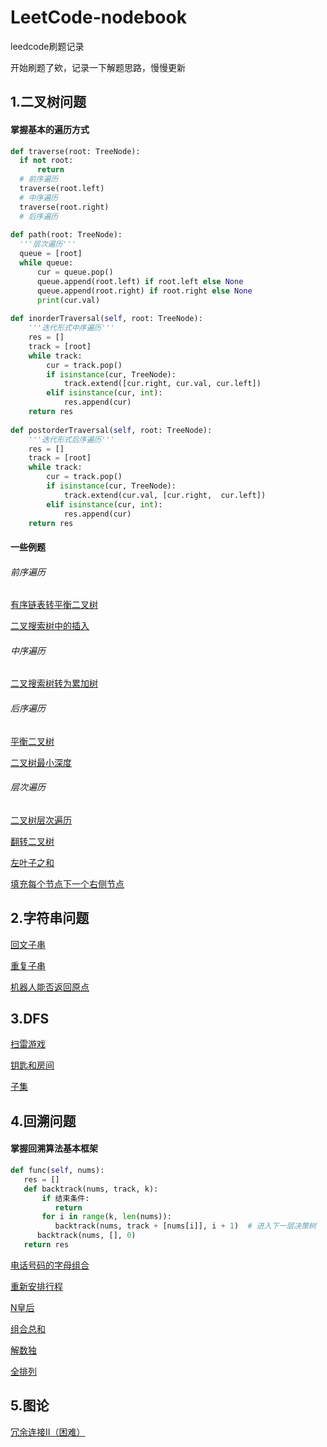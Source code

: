 # LeetCode-nodebook
leedcode刷题记录

开始刷题了欸，记录一下解题思路，慢慢更新


## 1.二叉树问题


#### 掌握基本的遍历方式
  ```python
  def traverse(root: TreeNode):
    if not root:
        return
    # 前序遍历
    traverse(root.left)
    # 中序遍历
    traverse(root.right)
    # 后序遍历
    
 def path(root: TreeNode):
    '''层次遍历'''
    queue = [root]
    while queue:
        cur = queue.pop()
        queue.append(root.left) if root.left else None
        queue.append(root.right) if root.right else None
        print(cur.val)
        
 def inorderTraversal(self, root: TreeNode):
      '''迭代形式中序遍历'''
      res = []
      track = [root]
      while track:
          cur = track.pop()
          if isinstance(cur, TreeNode):
              track.extend([cur.right, cur.val, cur.left])
          elif isinstance(cur, int):
              res.append(cur)
      return res
      
 def postorderTraversal(self, root: TreeNode):
      '''迭代形式后序遍历'''
      res = []
      track = [root]
      while track:
          cur = track.pop()
          if isinstance(cur, TreeNode):
              track.extend(cur.val, [cur.right,  cur.left])
          elif isinstance(cur, int):
              res.append(cur)
      return res
 ```
#### 一些例题

###### 前序遍历
[有序链表转平衡二叉树](https://github.com/Zweo/LeetCode-nodebook/blob/master/code/sortedListToBST.md)

[二叉搜索树中的插入](https://github.com/Zweo/LeetCode-nodebook/blob/master/code/insertIntoBST.md)



###### 中序遍历

[二叉搜索树转为累加树](https://github.com/Zweo/LeetCode-nodebook/blob/master/code/convertBST.md)


###### 后序遍历
[平衡二叉树](https://github.com/Zweo/LeetCode-nodebook/blob/master/code/isBalanced.md)

[二叉树最小深度](https://github.com/Zweo/LeetCode-nodebook/blob/master/code/minDepth.md)




###### 层次遍历

[二叉树层次遍历](https://github.com/Zweo/LeetCode-nodebook/blob/master/code/levelOrderBottom.md)

[翻转二叉树](https://github.com/Zweo/LeetCode-nodebook/blob/master/code/invertTree.md)

[左叶子之和](https://github.com/Zweo/LeetCode-nodebook/blob/master/code/sumOfLeftLeaves.md)

[填充每个节点下一个右侧节点](https://github.com/Zweo/LeetCode-nodebook/blob/master/code/connect.md)





## 2.字符串问题

[回文子串](https://github.com/Zweo/LeetCode-nodebook/blob/master/code/countSubstrings.md)

[重复子串](https://github.com/Zweo/LeetCode-nodebook/blob/master/code/repeatedSubstringPattern.md)

[机器人能否返回原点](https://github.com/Zweo/LeetCode-nodebook/blob/master/code/judgeCircle.md)



## 3.DFS
[扫雷游戏](https://github.com/Zweo/LeetCode-nodebook/blob/master/code/updateBoard.md)

[钥匙和房间](https://github.com/Zweo/LeetCode-nodebook/blob/master/code/canVisitAllRooms.md)

[子集](https://github.com/Zweo/LeetCode-nodebook/blob/master/code/subsets.md)




## 4.回溯问题

#### 掌握回溯算法基本框架
  ```python
 def func(self, nums):
     res = []
     def backtrack(nums, track, k):
         if 结束条件:
            return
         for i in range(k, len(nums)):
            backtrack(nums, track + [nums[i]], i + 1)  # 进入下一层决策树
        backtrack(nums, [], 0)
     return res
 ```

[电话号码的字母组合](https://github.com/Zweo/LeetCode-nodebook/blob/master/code/letterCombinations.md)

[重新安排行程](https://github.com/Zweo/LeetCode-nodebook/blob/master/code/findItinerary.md)

[N皇后](https://github.com/Zweo/LeetCode-nodebook/blob/master/code/solveNQueens.md)

[组合总和](https://github.com/Zweo/LeetCode-nodebook/blob/master/code/combinationSum.md)

[解数独](https://github.com/Zweo/LeetCode-nodebook/blob/master/code/solveSudoku.md)

[全排列](https://github.com/Zweo/LeetCode-nodebook/blob/master/code/permuteUnique.md)



## 5.图论

[冗余连接Ⅱ（困难）](https://github.com/Zweo/LeetCode-nodebook/blob/master/code/findRedundantDirectedConnection.md)








